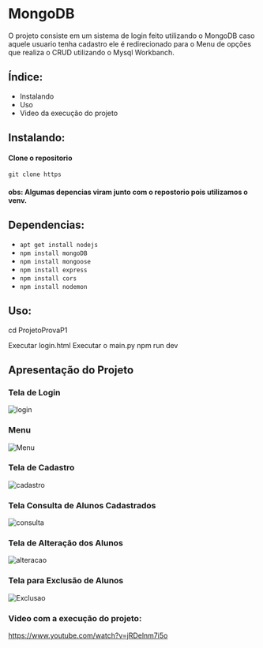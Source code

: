# MongoDB

O projeto consiste em um sistema de login feito utilizando o MongoDB caso aquele usuario tenha cadastro ele é redirecionado para o Menu de opções que realiza o CRUD utilizando o Mysql Workbanch.

## Índice:
 * Instalando
 * Uso
 * Video da execução do projeto

## Instalando:

#### Clone o repositorio
```git clone https```

#### obs: Algumas depencias viram junto com o repostorio pois utilizamos o venv.

## Dependencias:
- ```apt get install nodejs```
- ```npm install mongoDB```
- ```npm install mongoose```
- ```npm install express```
- ```npm install cors```
- ```npm install nodemon```

## Uso:

cd ProjetoProvaP1

Executar login.html
Executar o main.py
npm run dev

## Apresentação do Projeto

### Tela de Login
![login](https://github.com/2000Paulo/ProvaFabricioP1/assets/109771351/18036ddc-6c29-4e00-a739-e2558ba7653f)
### Menu
![Menu](https://github.com/2000Paulo/ProvaFabricioP1/assets/109771351/b195cf89-f0f4-421f-9e21-0fb9d50c38c9)
### Tela de Cadastro
![cadastro](https://github.com/2000Paulo/ProvaFabricioP1/assets/109771351/d2d0a8f2-d27e-4403-9d50-b50a86274aac)
### Tela Consulta de Alunos Cadastrados
![consulta](https://github.com/2000Paulo/ProvaFabricioP1/assets/109771351/34d78e00-241c-487b-9b31-bebd0cd71b97)
### Tela de Alteração dos Alunos
![alteracao](https://github.com/2000Paulo/ProvaFabricioP1/assets/109771351/90b9bc96-1f82-48c9-a34e-bb95b86f66c8)
### Tela para Exclusão de Alunos
![Exclusao](https://github.com/2000Paulo/ProvaFabricioP1/assets/109771351/b47d0ca3-dfc0-4283-9264-adf4eefdd030)

### Video com a execução do projeto:

https://www.youtube.com/watch?v=jRDelnm7i5o
